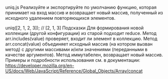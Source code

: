 uniq.js
Реализуйте и экспортируйте по умолчанию функцию, которая принимает на вход массив и возвращает новый массив, полученный из исходного удалением повторяющихся элементов.

uniq([2, 1, 2, 3]); // [2, 1, 3]
Подсказки
Для формирования новой коллекции (другой конфигурации) из старой подходит reduce.
Метод arr.includes(value) проверяет, входит ли элемент в коллекцию.
Метод arr.concat(value) объединяет исходный массив (на котором вызван метод) с другими массивами и/или значениями (переданными в качестве аргументов). Метод иммутабелен, возвращает новый массив. Примеры и подробности использования см. в документации: https://developer.mozilla.org/en-US/docs/Web/JavaScript/Reference/Global_Objects/Array/concat
